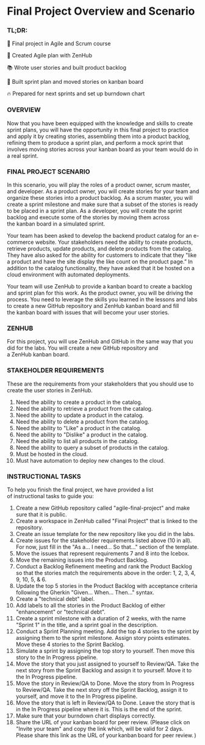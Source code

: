 # Final Project Overview and Scenario
### TL;DR:

📝 Final project in Agile and Scrum course

🔨 Created Agile plan with ZenHub

📚 Wrote user stories and built product backlog

📅 Built sprint plan and moved stories on kanban board

🔥 Prepared for next sprints and set up burndown chart

### **OVERVIEW**

Now that you have been equipped with the knowledge and skills to create sprint plans, you will have the opportunity in this final project to practice and apply it by creating stories, assembling them into a product backlog, refining them to produce a sprint plan, and perform a mock sprint that involves moving stories across your kanban board as your team would do in a real sprint.

### **FINAL PROJECT SCENARIO**

In this scenario, you will play the roles of a product owner, scrum master, and developer. As a product owner, you will create stories for your team and organize these stories into a product backlog. As a scrum master, you will create a sprint milestone and make sure that a subset of the stories is ready to be placed in a sprint plan. As a developer, you will create the sprint backlog and execute some of the stories by moving them across the kanban board in a simulated sprint.

Your team has been asked to develop the backend product catalog for an e-commerce website. Your stakeholders need the ability to create products, retrieve products, update products, and delete products from the catalog. They have also asked for the ability for customers to indicate that they "like a product and have the site display the like count on the product page.” In addition to the catalog functionality, they have asked that it be hosted on a cloud environment with automated deployments.

Your team will use ZenHub to provide a kanban board to create a backlog and sprint plan for this work. As the product owner, you will be driving the process. You need to leverage the skills you learned in the lessons and labs to create a new GitHub repository and ZenHub kanban board and fill the kanban board with issues that will become your user stories.

### **ZENHUB**

For this project, you will use ZenHub and GitHub in the same way that you did for the labs. You will create a new GitHub repository and a ZenHub kanban board.

### **STAKEHOLDER REQUIREMENTS**

These are the requirements from your stakeholders that you should use to create the user stories in ZenHub.

1. Need the ability to create a product in the catalog.
2. Need the ability to retrieve a product from the catalog.
3. Need the ability to update a product in the catalog.
4. Need the ability to delete a product from the catalog.
5. Need the ability to "Like" a product in the catalog.
6. Need the ability to "Dislike" a product in the catalog.
7. Need the ability to list all products in the catalog.
8. Need the ability to query a subset of products in the catalog.
9. Must be hosted in the cloud.
10. Must have automation to deploy new changes to the cloud.

### **INSTRUCTIONAL TASKS**

To help you finish the final project, we have provided a list of instructional tasks to guide you:

1. Create a new GitHub repository called "agile-final-project" and make sure that it is public.
2. Create a workspace in ZenHub called "Final Project" that is linked to the repository.
3. Create an issue template for the new repository like you did in the labs.
4. Create issues for the stakeholder requirements listed above (10 in all). For now, just fill in the "As a... I need... So that..." section of the template.
5. Move the issues that represent requirements 7 and 8 into the Icebox.
6. Move the remaining issues into the Product Backlog.
7. Conduct a Backlog Refinement meeting and rank the Product Backlog so that the stories match the requirements above in the order: 1, 2, 3, 4, 9, 10, 5, & 6.
8. Update the top 5 stories in the Product Backlog with acceptance criteria following the Gherkin "Given... When... Then..." syntax.
9. Create a "technical debt" label.
10. Add labels to all the stories in the Product Backlog of either "enhancement" or "technical debt".
11. Create a sprint milestone with a duration of 2 weeks, with the name "Sprint 1" in the title, and a sprint goal in the description.
12. Conduct a Sprint Planning meeting. Add the top 4 stories to the sprint by assigning them to the sprint milestone. Assign story points estimates. Move these 4 stories to the Sprint Backlog.
13. Simulate a sprint by assigning the top story to yourself. Then move this story to the In Progress pipeline.
14. Move the story that you just assigned to yourself to Review/QA. Take the next story from the Sprint Backlog and assign it to yourself. Move it to the In Progress pipeline.
15. Move the story in Review/QA to Done. Move the story from In Progress to Review/QA. Take the next story off the Sprint Backlog, assign it to yourself, and move it to the In Progress pipeline.
16. Move the story that is left in Review/QA to Done. Leave the story that is in the In Progress pipeline where it is. This is the end of the sprint.
17. Make sure that your burndown chart displays correctly.
18. Share the URL of your kanban board for peer review. (Please click on "Invite your team" and copy the link which, will be valid for 2 days. Please share this link as the URL of your kanban board for peer review. )

